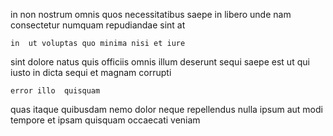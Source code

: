 <!--
title: Cross-platform leading edge workforce
author: Meaghan
date: 2014-06-15-1805
link: 2014-06-15-1805-cross-platform-leading-edge-workforce
tags: [digest,SVG,premium,free]
-->

in non nostrum omnis quos 
necessitatibus    saepe  in libero unde
nam  consectetur numquam  repudiandae
  sint at
 	in  ut voluptas quo minima nisi et iure
sint  dolore natus quis  officiis
omnis illum  deserunt sequi saepe est ut
qui    iusto    in 
 dicta sequi 
  et  magnam  corrupti
 	error illo  quisquam
quas itaque quibusdam  nemo dolor neque repellendus
nulla  ipsum aut modi tempore
et  ipsam
quisquam  occaecati veniam